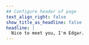 ```yaml
---
## Configure header of page
text_align_right: false
show_title_as_headline: false
headline: |
  Nice to meet you, I'm Edgar.
---
```


<!-- this is a subheadline -->
